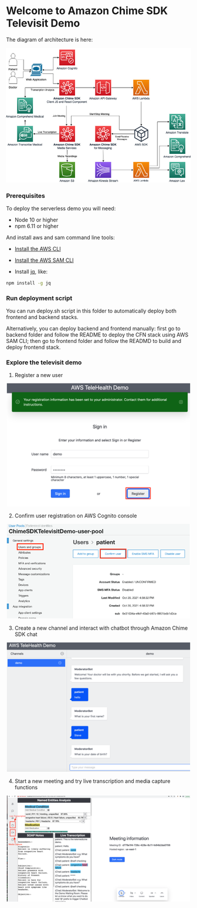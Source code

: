 # Welcome to Amazon Chime SDK Televisit Demo

The diagram of architecture is here:

![arch](images/chime-sdk-telemedicine.jpg)

### Prerequisites

To deploy the serverless demo you will need:

- Node 10 or higher
- npm 6.11 or higher

And install aws and sam command line tools:

* [Install the AWS CLI](https://docs.aws.amazon.com/cli/latest/userguide/install-cliv1.html)
* [Install the AWS SAM CLI](https://docs.aws.amazon.com/serverless-application-model/latest/developerguide/serverless-sam-cli-install.html)

* Install [jq](https://stedolan.github.io/jq/), like:
```bash
npm install -g jq
```

### Run deployment script

You can run deploy.sh script in this folder to automatically deploy both frontend and backend stacks.

Alternatively, you can deploy backend and frontend manually: first go to backend folder and follow the README to deploy the CFN stack using AWS SAM CLI; then go to frontend folder and follow the READMD to build and deploy frontend stack. 

### Explore the televisit demo

1. Register a new user
<p align="center">
  <img src="images/newregistration.png" width="500">
</p>

2. Confirm user registration on AWS Cognito console
<p align="center">
  <img src="images/confirmuser.png" width="500">
</p>

3. Create a new channel and interact with chatbot through Amazon Chime SDK chat
<p align="center">
  <img src="images/chatbot.png" width="500">
</p>

4. Start a new meeting and try live transcription and media capture functions
<p align="center">
  <img src="images/meeting.png" width="500">
</p>

